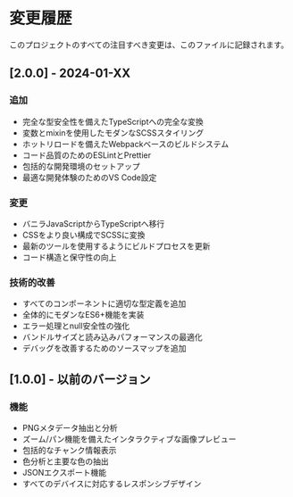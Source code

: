 # 変更履歴

このプロジェクトのすべての注目すべき変更は、このファイルに記録されます。

## [2.0.0] - 2024-01-XX

### 追加

- 完全な型安全性を備えたTypeScriptへの完全な変換
- 変数とmixinを使用したモダンなSCSSスタイリング
- ホットリロードを備えたWebpackベースのビルドシステム
- コード品質のためのESLintとPrettier
- 包括的な開発環境のセットアップ
- 最適な開発体験のためのVS Code設定

### 変更

- バニラJavaScriptからTypeScriptへ移行
- CSSをより良い構成でSCSSに変換
- 最新のツールを使用するようにビルドプロセスを更新
- コード構造と保守性の向上

### 技術的改善

- すべてのコンポーネントに適切な型定義を追加
- 全体的にモダンなES6+機能を実装
- エラー処理とnull安全性の強化
- バンドルサイズと読み込みパフォーマンスの最適化
- デバッグを改善するためのソースマップを追加

## [1.0.0] - 以前のバージョン

### 機能

- PNGメタデータ抽出と分析
- ズーム/パン機能を備えたインタラクティブな画像プレビュー
- 包括的なチャンク情報表示
- 色分析と主要な色の抽出
- JSONエクスポート機能
- すべてのデバイスに対応するレスポンシブデザイン
